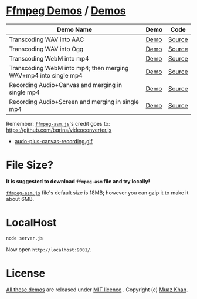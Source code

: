 # [Ffmpeg Demos](https://github.com/muaz-khan/Ffmpeg.js) / [Demos](https://www.webrtc-experiment.com/ffmpeg/)

| Demo Name        | Demo           | Code |
| ------------- |-------------|-------------|
| Transcoding WAV into AAC | [Demo](https://www.webrtc-experiment.com/ffmpeg/wav-to-aac.html)  | [Source](https://github.com/muaz-khan/Ffmpeg.js/blob/master/wav-to-aac.html) |
| Transcoding WAV into Ogg | [Demo](https://www.webrtc-experiment.com/ffmpeg/wav-to-ogg.html)  | [Source](https://github.com/muaz-khan/Ffmpeg.js/blob/master/wav-to-ogg.html) |
| Transcoding WebM into mp4 | [Demo](https://www.webrtc-experiment.com/ffmpeg/webm-to-mp4.html)  | [Source](https://github.com/muaz-khan/Ffmpeg.js/blob/master/webm-to-mp4.html) |
| Transcoding WebM into mp4; then merging WAV+mp4 into single mp4 | [Demo](https://www.webrtc-experiment.com/ffmpeg/merging-wav-and-webm-into-mp4.html)  | [Source](https://github.com/muaz-khan/Ffmpeg.js/blob/master/merging-wav-and-webm-into-mp4.html) |
| Recording Audio+Canvas and merging in single mp4 | [Demo](https://www.webrtc-experiment.com/ffmpeg/audio-plus-canvas-recording.html)  | [Source](https://github.com/muaz-khan/Ffmpeg.js/blob/master/audio-plus-canvas-recording.html) |
| Recording Audio+Screen and merging in single mp4 | [Demo](https://www.webrtc-experiment.com/ffmpeg/audio-plus-screen-recording.html)  | [Source](https://github.com/muaz-khan/Ffmpeg.js/blob/master/audio-plus-screen-recording.html) |

Remember: [`ffmpeg-asm.js`](https://archive.org/download/ffmpeg_asm/ffmpeg_asm.js)'s credit goes to: https://github.com/bgrins/videoconverter.js

* [audo-plus-canvas-recording.gif](https://cdn.webrtc-experiment.com/images/audo-plus-canvas-recording.gif)

# File Size?

**It is suggested to download `ffmpeg-asm` file and try locally!**

[`ffmpeg-asm.js`](https://archive.org/download/ffmpeg_asm/ffmpeg_asm.js) file's default size is 18MB; however you can gzip it to make it about 6MB.

# LocalHost

```sh
node server.js
```

Now open `http://localhost:9001/`.

# License

[All these demos](https://github.com/muaz-khan/Ffmpeg.js) are released under [MIT licence](https://www.webrtc-experiment.com/licence/) . Copyright (c) [Muaz Khan](http://www.MuazKhan.com/).
